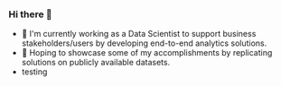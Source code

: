 ### Hi there 👋

- 🔭 I'm currently working as a Data Scientist to support business stakeholders/users by developing end-to-end analytics solutions.
- 🌱 Hoping to showcase some of my accomplishments by replicating solutions on publicly available datasets.
- testing
<!--
**SummerCo0L/SummerCo0L** is a ✨ _special_ ✨ repository because its `README.md` (this file) appears on your GitHub profile.

Here are some ideas to get you started:

- 🔭 I’m currently working on ...
- 🌱 I’m currently learning ...
- 👯 I’m looking to collaborate on ...
- 🤔 I’m looking for help with ...
- 💬 Ask me about ...
- 📫 How to reach me: ...
- 😄 Pronouns: ...
- ⚡ Fun fact: ...
-->
